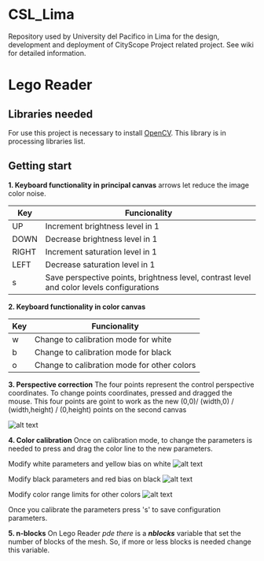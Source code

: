 # CSL_Lima

Repository used by University del Pacifico in Lima for the design, development and deployment of CityScope Project related project. See wiki for detailed information.

# **Lego Reader**
## **Libraries needed**
For use this project is necessary to install [OpenCV](https://github.com/atduskgreg/opencv-processing). This library is in processing libraries list.

## **Getting start**

**1. Keyboard functionality in principal canvas** arrows let reduce the image color noise.

|      Key        |                      Funcionality                                           |
| ------------- | ----------------------------------------------------------- |
|      UP         | Increment brightness level in 1                                   |
|     DOWN    | Decrease brightness level in 1                                   |
|     RIGHT    | Increment saturation level in 1                                   |
|     LEFT      | Decrease saturation level in 1                                    |
|      s            | Save perspective points, brightness level, contrast level and color levels configurations |


**2. Keyboard functionality in color canvas**

|      Key      |                      Funcionality                             |
| ------------- | ------------------------------------------------------------- |
|      w           | Change to calibration mode for white                          |
|      b           | Change to calibration mode for black                          |
|      o           | Change to calibration mode for other colors  |


**3. Perspective correction**
The four points represent the control perspective coordinates. To change points coordinates, pressed and dragged the           mouse. This four points are goint to work as the new (0,0)/ (width,0) / (width,height) / (0,height) points on the second canvas

![alt text](https://github.com/javierazd1305/CSL_Lima/blob/master/LegoReader/data/img/perspective_result.png)


**4. Color calibration**
Once on calibration mode, to change the parameters is needed to press and drag the color line to the new
parameters.

Modify white parameters and yellow bias on white
![alt text](https://github.com/javierazd1305/CSL_Lima/blob/master/LegoReader/data/img/white_result.png)

Modify black parameters and red bias on black
![alt text](https://github.com/javierazd1305/CSL_Lima/blob/master/LegoReader/data/img/black_result.png)

Modify color range limits for other colors
![alt text](https://github.com/javierazd1305/CSL_Lima/blob/master/LegoReader/data/img/hue_result.png)

Once you calibrate the parameters press 's' to save configuration parameters.

**5. n-blocks**
On Lego Reader _pde there_ is a _**nblocks**_ variable that set the number of blocks of the mesh. So, if more or less blocks is needed change this variable.
